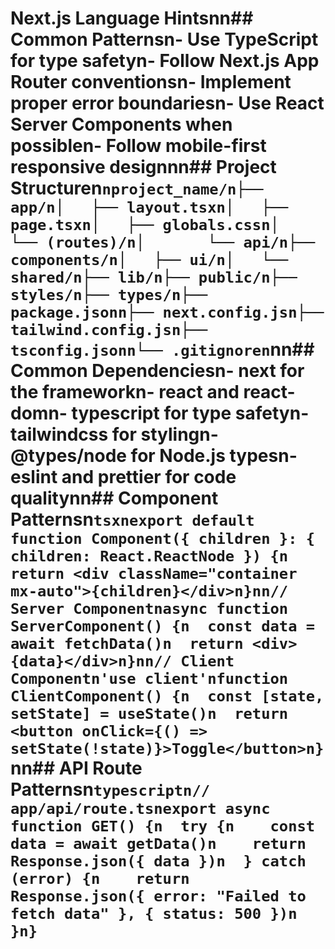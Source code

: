 # Next.js Language Hintsnn## Common Patternsn- Use TypeScript for type safetyn- Follow Next.js App Router conventionsn- Implement proper error boundariesn- Use React Server Components when possiblen- Follow mobile-first responsive designnn## Project Structuren```nproject_name/n├── app/n│   ├── layout.tsxn│   ├── page.tsxn│   ├── globals.cssn│   └── (routes)/n│       └── api/n├── components/n│   ├── ui/n│   └── shared/n├── lib/n├── public/n├── styles/n├── types/n├── package.jsonn├── next.config.jsn├── tailwind.config.jsn├── tsconfig.jsonn└── .gitignoren```nn## Common Dependenciesn- next for the frameworkn- react and react-domn- typescript for type safetyn- tailwindcss for stylingn- @types/node for Node.js typesn- eslint and prettier for code qualitynn## Component Patternsn```tsxnexport default function Component({ children }: { children: React.ReactNode }) {n  return <div className="container mx-auto">{children}</div>n}nn// Server Componentnasync function ServerComponent() {n  const data = await fetchData()n  return <div>{data}</div>n}nn// Client Componentn'use client'nfunction ClientComponent() {n  const [state, setState] = useState()n  return <button onClick={() => setState(!state)}>Toggle</button>n}```nn## API Route Patternsn```typescriptn// app/api/route.tsnexport async function GET() {n  try {n    const data = await getData()n    return Response.json({ data })n  } catch (error) {n    return Response.json({ error: "Failed to fetch data" }, { status: 500 })n  }n}```